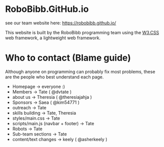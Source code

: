 # RoboBibb.GitHub.io
see our team website here: https://robobibb.github.io/

This website is built by the RoboBibb programming team using the [W3.CSS](https://www.w3schools.com/w3css/) web framework, a lightweight web framework.

# Who to contact (Blame guide)
Although anyone on programming can probably fix most problems, these are the people who best understand each page.
- Homepage -> everyone :)
- Members -> Tate ( @dvtate )
- about us -> Theresia ( @theresiajahja )
- Sponsors -> Saea ( @kim54771 )
- outreach -> Tate
- skills building -> Tate, Theresia
- styles/main.css -> Tate
- scripts/main.js (navbar + footer) -> Tate
- Robots -> Tate
- Sub-team sections -> Tate
- content/text changes -> keely ( @asherkeely )

